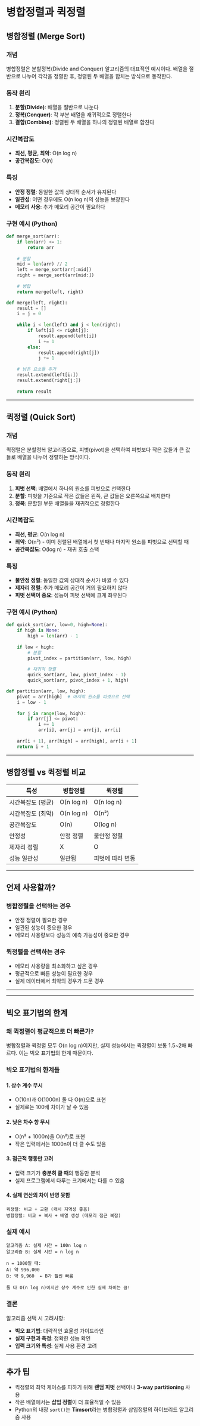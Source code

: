 # 병합정렬과 퀵정렬

## 병합정렬 (Merge Sort)

### 개념
병합정렬은 분할정복(Divide and Conquer) 알고리즘의 대표적인 예시이다. 배열을 절반으로 나누어 각각을 정렬한 후, 정렬된 두 배열을 합치는 방식으로 동작한다.

### 동작 원리
1. **분할(Divide)**: 배열을 절반으로 나눈다
2. **정복(Conquer)**: 각 부분 배열을 재귀적으로 정렬한다
3. **결합(Combine)**: 정렬된 두 배열을 하나의 정렬된 배열로 합친다

### 시간복잡도
- **최선, 평균, 최악**: O(n log n)
- **공간복잡도**: O(n)

### 특징
- **안정 정렬**: 동일한 값의 상대적 순서가 유지된다
- **일관성**: 어떤 경우에도 O(n log n)의 성능을 보장한다
- **메모리 사용**: 추가 메모리 공간이 필요하다

### 구현 예시 (Python)
```python
def merge_sort(arr):
    if len(arr) <= 1:
        return arr
    
    # 분할
    mid = len(arr) // 2
    left = merge_sort(arr[:mid])
    right = merge_sort(arr[mid:])
    
    # 병합
    return merge(left, right)

def merge(left, right):
    result = []
    i = j = 0
    
    while i < len(left) and j < len(right):
        if left[i] <= right[j]:
            result.append(left[i])
            i += 1
        else:
            result.append(right[j])
            j += 1
    
    # 남은 요소들 추가
    result.extend(left[i:])
    result.extend(right[j:])
    
    return result
```

---

## 퀵정렬 (Quick Sort)

### 개념
퀵정렬은 분할정복 알고리즘으로, 피벗(pivot)을 선택하여 피벗보다 작은 값들과 큰 값들로 배열을 나누어 정렬하는 방식이다.

### 동작 원리
1. **피벗 선택**: 배열에서 하나의 원소를 피벗으로 선택한다
2. **분할**: 피벗을 기준으로 작은 값들은 왼쪽, 큰 값들은 오른쪽으로 배치한다
3. **정복**: 분할된 부분 배열들을 재귀적으로 정렬한다

### 시간복잡도
- **최선, 평균**: O(n log n)
- **최악**: O(n²) - 이미 정렬된 배열에서 첫 번째나 마지막 원소를 피벗으로 선택할 때
- **공간복잡도**: O(log n) - 재귀 호출 스택

### 특징
- **불안정 정렬**: 동일한 값의 상대적 순서가 바뀔 수 있다
- **제자리 정렬**: 추가 메모리 공간이 거의 필요하지 않다
- **피벗 선택이 중요**: 성능이 피벗 선택에 크게 좌우된다

### 구현 예시 (Python)
```python
def quick_sort(arr, low=0, high=None):
    if high is None:
        high = len(arr) - 1
    
    if low < high:
        # 분할
        pivot_index = partition(arr, low, high)
        
        # 재귀적 정렬
        quick_sort(arr, low, pivot_index - 1)
        quick_sort(arr, pivot_index + 1, high)

def partition(arr, low, high):
    pivot = arr[high]  # 마지막 원소를 피벗으로 선택
    i = low - 1
    
    for j in range(low, high):
        if arr[j] <= pivot:
            i += 1
            arr[i], arr[j] = arr[j], arr[i]
    
    arr[i + 1], arr[high] = arr[high], arr[i + 1]
    return i + 1
```

---

## 병합정렬 vs 퀵정렬 비교

| 특성 | 병합정렬 | 퀵정렬 |
|------|----------|--------|
| 시간복잡도 (평균) | O(n log n) | O(n log n) |
| 시간복잡도 (최악) | O(n log n) | O(n²) |
| 공간복잡도 | O(n) | O(log n) |
| 안정성 | 안정 정렬 | 불안정 정렬 |
| 제자리 정렬 | X | O |
| 성능 일관성 | 일관됨 | 피벗에 따라 변동 |

---

## 언제 사용할까?

### 병합정렬을 선택하는 경우
- 안정 정렬이 필요한 경우
- 일관된 성능이 중요한 경우
- 메모리 사용량보다 성능의 예측 가능성이 중요한 경우

### 퀵정렬을 선택하는 경우
- 메모리 사용량을 최소화하고 싶은 경우
- 평균적으로 빠른 성능이 필요한 경우
- 실제 데이터에서 최악의 경우가 드문 경우

---

---

## 빅오 표기법의 한계

### 왜 퀵정렬이 평균적으로 더 빠른가?
병합정렬과 퀵정렬 모두 O(n log n)이지만, 실제 성능에서는 퀵정렬이 보통 1.5~2배 빠르다. 이는 빅오 표기법의 한계 때문이다.

### 빅오 표기법의 한계들

#### 1. 상수 계수 무시
- O(10n)과 O(1000n) 둘 다 O(n)으로 표현
- 실제로는 100배 차이가 날 수 있음

#### 2. 낮은 차수 항 무시
- O(n² + 1000n)을 O(n²)로 표현
- 작은 입력에서는 1000n이 더 클 수도 있음

#### 3. 점근적 행동만 고려
- 입력 크기가 **충분히 클 때**의 행동만 분석
- 실제 프로그램에서 다루는 크기에서는 다를 수 있음

#### 4. 실제 연산의 차이 반영 못함
```
퀵정렬: 비교 + 교환 (캐시 지역성 좋음)
병합정렬: 비교 + 복사 + 배열 생성 (메모리 접근 복잡)
```

### 실제 예시
```
알고리즘 A: 실제 시간 = 100n log n
알고리즘 B: 실제 시간 = n log n

n = 1000일 때:
A: 약 996,000
B: 약 9,960  ← B가 훨씬 빠름

둘 다 O(n log n)이지만 상수 계수로 인한 실제 차이는 큼!
```

### 결론
알고리즘 선택 시 고려사항:
- **빅오 표기법**: 대략적인 효율성 가이드라인
- **실제 구현과 측정**: 정확한 성능 확인
- **입력 크기와 특성**: 실제 사용 환경 고려

---

## 추가 팁
- 퀵정렬의 최악 케이스를 피하기 위해 **랜덤 피벗** 선택이나 **3-way partitioning** 사용
- 작은 배열에서는 **삽입 정렬**이 더 효율적일 수 있음
- Python의 내장 `sort()`는 **Timsort**라는 병합정렬과 삽입정렬의 하이브리드 알고리즘 사용